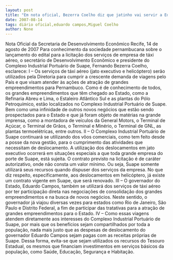 ```yaml
---
layout: post
title: "Em nota oficial, Bezerra Coelho diz que jatinho vai servir a Eduardo Campos também"
date: 2007-08-14
tags: diário oficial,eduardo campos,Miguel Coelho
author: None
---
```

Nota Oficial da Secretaria de Desenvolvimento Econ&ocirc;mico
Recife, 14 de agosto de 2007
Para conhecimento da sociedade pernambucana sobre o lan&ccedil;amento do edital para a licita&ccedil;&atilde;o dos servi&ccedil;os de empresa de t&aacute;xi a&eacute;reo, o secret&aacute;rio de Desenvolvimento Econ&ocirc;mico e presidente do Complexo Industrial Portu&aacute;rio de Suape, Fernando Bezerra Coelho, esclarece:
I &ndash; Os servi&ccedil;os de t&aacute;xi a&eacute;reo (jato executivo e helic&oacute;ptero) ser&atilde;o utilizados pela Diretoria para cumprir a crescente demanda de viagens pelo Pa&iacute;s e que visam atender &agrave;s a&ccedil;&otilde;es de atra&ccedil;&atilde;o de grandes empreendimentos para Pernambuco. Como &eacute; de conhecimento de todos, os grandes empreendimentos que t&ecirc;m chegado ao Estado, como a Refinaria Abreu e Lima, o Estaleiro Atl&acirc;ntico Sul e as plantas do P&oacute;lo Petroqu&iacute;mico, est&atilde;o localizados no Complexo Industrial Portu&aacute;rio de Suape. Bem como uma infinidade de outros novos neg&oacute;cios que est&atilde;o sendo prospectados para o Estado e que j&aacute; foram objeto de mat&eacute;rias na grande imprensa, como a montadora de ve&iacute;culos da General Motors, o Terminal de A&ccedil;&uacute;car, o Terminal de Gr&atilde;os, o Terminal e Min&eacute;rio, o Terminal de GNL, as plantas termoel&eacute;tricas, entre outros.
II &ndash; O Complexo Industrial Portu&aacute;rio de Suape continuar&aacute; se utilizando dos v&ocirc;os comerciais, como tem feito desde a posse da nova gest&atilde;o, para o cumprimento das atividades que necessitam de deslocamento. A utiliza&ccedil;&atilde;o dos deslocamentos em jato executivo ocorrer&aacute; em situa&ccedil;&otilde;es especiais a que toda grande empresa do porte de Suape, est&aacute; sujeita. O contrato previsto na licita&ccedil;&atilde;o &eacute; de car&aacute;ter autorizativo, onde n&atilde;o consta um valor m&iacute;nimo. Ou seja, Suape somente utilizar&aacute; seus recursos quando dispuser dos servi&ccedil;os da empresa. No que diz respeito, especificamente, aos deslocamentos em helic&oacute;ptero, j&aacute; existe um contrato vigente em Suape, que ser&aacute; renovado.
III &ndash; O governador do Estado, Eduardo Campos, tamb&eacute;m se utilizar&aacute; dos servi&ccedil;os de t&aacute;xi a&eacute;reo por ter participa&ccedil;&atilde;o direta nas negocia&ccedil;&otilde;es de consolida&ccedil;&atilde;o dos grandes empreendimentos e na busca de novos neg&oacute;cios. Neste sentido, o governador j&aacute; viajou diversas vezes para estados como Rio de Janeiro, S&atilde;o Paulo e Distrito Federal, a fim de participar das tratativas para a atra&ccedil;&atilde;o de grandes empreendimentos para o Estado.
IV &ndash; Como essas viagens atendem diretamente aos interesses do Complexo Industrial Portu&aacute;rio de Suape, por mais que os benef&iacute;cios sejam compartilhados por toda a popula&ccedil;&atilde;o, nada mais justo que as despesas de deslocamento do governador Eduardo Campos sejam pagas com as receitas pr&oacute;prias de Suape. Dessa forma, evita-se que sejam utilizados os recursos do Tesouro Estadual, os mesmos que financiam investimentos em servi&ccedil;os b&aacute;sicos da popula&ccedil;&atilde;o, como Sa&uacute;de, Educa&ccedil;&atilde;o, Seguran&ccedil;a e Habita&ccedil;&atilde;o.
 